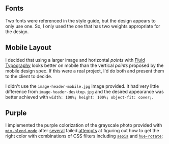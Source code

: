 ## Fonts
Two fonts were referenced in the style guide, but the design appears to only use one. So, I only used the one that has two weights appropriate for the design.

## Mobile Layout
I decided that using a larger image and horizontal _points_ with [Fluid Typography](https://www.smashingmagazine.com/2016/05/fluid-typography/) looks better on mobile than the vertical _points_ proposed by the mobile design spec. If this were a real project, I'd do both and present them to the client to decide.

I didn't use the `image-header-mobile.jpg` image provided. It had very little difference from `image-header-desktop.jpg` and the desired appearance was better achieved with `width: 100%; height: 100%; object-fit: cover;`.

## Purple
I implemented the purple colorization of the grayscale photo provided with [`mix-blend-mode`](https://developer.mozilla.org/en-US/docs/Web/CSS/mix-blend-mode) after [several](https://codepen.io/VAggrippino/pen/WNjemJB) failed [attempts](https://codepen.io/VAggrippino/pen/ZEKEZyB) at figuring out how to get the right color with combinations of CSS filters including [`sepia`](https://developer.mozilla.org/en-US/docs/Web/CSS/filter-function/sepia()) and [`hue-rotate`](https://developer.mozilla.org/en-US/docs/Web/CSS/filter-function/hue-rotate());